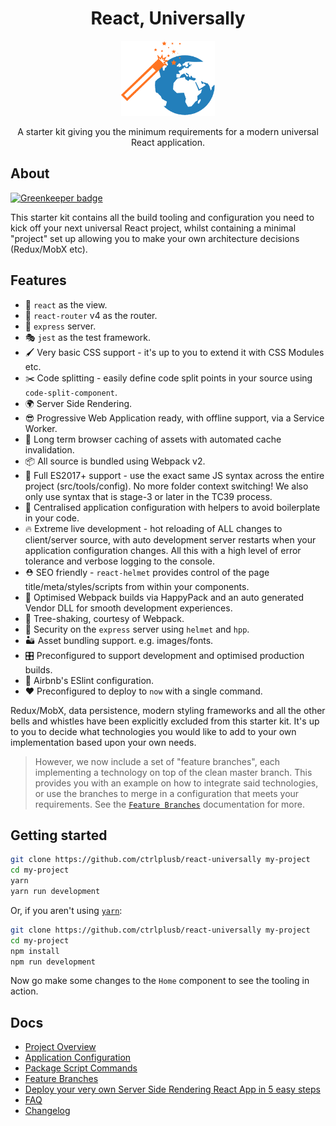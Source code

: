 <p align='center'>
  <h1 align='center'>React, Universally</h1>
  <p align='center'><img width='150' src='https://raw.githubusercontent.com/ctrlplusb/assets/master/logos/react-universally.png' /></p>
  <p align='center'>A starter kit giving you the minimum requirements for a modern universal React application.</p>
</p>

## About

[![Greenkeeper badge](https://badges.greenkeeper.io/lucianlature/sitemanager-react.svg)](https://greenkeeper.io/)

This starter kit contains all the build tooling and configuration you need to kick off your next universal React project, whilst containing a minimal "project" set up allowing you to make your own architecture decisions (Redux/MobX etc).

## Features

  - 👀 `react` as the view.
  - 🔀 `react-router` v4 as the router.
  - 🚄 `express` server.
  - 🎭 `jest` as the test framework.
  - 🖌 Very basic CSS support - it's up to you to extend it with CSS Modules etc.
  - ✂️ Code splitting - easily define code split points in your source using `code-split-component`.
  - 🌍 Server Side Rendering.
  - 😎 Progressive Web Application ready, with offline support, via a Service Worker.
  - 🐘 Long term browser caching of assets with automated cache invalidation.
  - 📦 All source is bundled using Webpack v2.
  - 🚀 Full ES2017+ support - use the exact same JS syntax across the entire project (src/tools/config). No more folder context switching! We also only use syntax that is stage-3 or later in the TC39 process.
  - 🔧 Centralised application configuration with helpers to avoid boilerplate in your code.
  - 🔥 Extreme live development - hot reloading of ALL changes to client/server source, with auto development server restarts when your application configuration changes.  All this with a high level of error tolerance and verbose logging to the console.
  - ⛑ SEO friendly - `react-helmet` provides control of the page title/meta/styles/scripts from within your components.
  - 🤖 Optimised Webpack builds via HappyPack and an auto generated Vendor DLL for smooth development experiences.
  - 🍃 Tree-shaking, courtesy of Webpack.
  - 👮 Security on the `express` server using `helmet` and `hpp`.
  - 🏜 Asset bundling support. e.g. images/fonts.
  - 🎛 Preconfigured to support development and optimised production builds.
  - 👼 Airbnb's ESlint configuration.
  - ❤️ Preconfigured to deploy to `now` with a single command.

Redux/MobX, data persistence, modern styling frameworks and all the other bells and whistles have been explicitly excluded from this starter kit.  It's up to you to decide what technologies you would like to add to your own implementation based upon your own needs.

> However, we now include a set of "feature branches", each implementing a technology on top of the clean master branch.  This provides you with an example on how to integrate said technologies, or use the branches to merge in a configuration that meets your requirements.  See the [`Feature Branches`](/docs/FEATURE_BRANCHES.md) documentation for more.

## Getting started

```bash
git clone https://github.com/ctrlplusb/react-universally my-project
cd my-project
yarn
yarn run development
```

Or, if you aren't using [`yarn`](https://yarnpkg.com/):

```bash
git clone https://github.com/ctrlplusb/react-universally my-project
cd my-project
npm install
npm run development
```

Now go make some changes to the `Home` component to see the tooling in action.

## Docs

 - [Project Overview](/docs/PROJECT_OVERVIEW.md)
 - [Application Configuration](/docs/APPLICATION_CONFIG.md)
 - [Package Script Commands](/docs/PKG_SCRIPTS.md)
 - [Feature Branches](/docs/FEATURE_BRANCHES.md)
 - [Deploy your very own Server Side Rendering React App in 5 easy steps](/docs/DEPLOY_TO_NOW.md)
 - [FAQ](/docs/FAQ.md)
 - [Changelog](/CHANGELOG.md)
